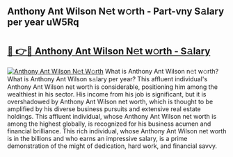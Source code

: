 ## Anthony Ant Wilson N𝚎t w𝚘rth - Part-vny S𝚊lary per year uW5Rq

# <h2><a href="http://gc2vt2s.nevu.top/?p=Anthony+Ant+Wilson">🔗 👉🔴 Anthony Ant Wilson N𝚎t w𝚘rth - S𝚊lary</a></h2>

[![Anthony Ant Wilson N𝚎t W𝚘rth](https://i.imgur.com/Oavwk0R.jpeg)](http://gc2vt2s.nevu.top/?p=Anthony+Ant+Wilson)
What is Anthony Ant Wilson n𝚎t w𝚘rth? What is Anthony Ant Wilson s𝚊lary per year?
This affluent individual's Anthony Ant Wilson net worth is considerable, positioning him among the wealthiest in his sector. His income from his job is significant, but it is overshadowed by Anthony Ant Wilson net worth, which is thought to be amplified by his diverse business pursuits and extensive real estate holdings. This affluent individual, whose Anthony Ant Wilson net worth is among the highest globally, is recognized for his business acumen and financial brilliance. This rich individual, whose Anthony Ant Wilson net worth is in the billions and who earns an impressive salary, is a prime demonstration of the might of dedication, hard work, and financial savvy.
